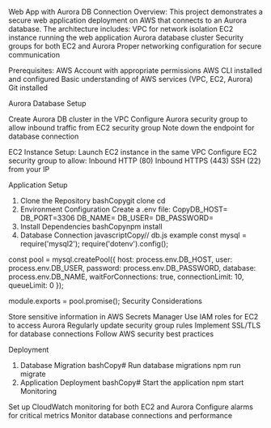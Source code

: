 Web App with Aurora DB Connection
 Overview:
This project demonstrates a secure web application deployment on AWS that connects to an Aurora database. The architecture includes:
VPC for network isolation
EC2 instance running the web application
Aurora database cluster
Security groups for both EC2 and Aurora
Proper networking configuration for secure communication

Prerequisites:
AWS Account with appropriate permissions
AWS CLI installed and configured
Basic understanding of AWS services (VPC, EC2, Aurora)
Git installed

 Aurora Database Setup

Create Aurora DB cluster in the VPC
Configure Aurora security group to allow inbound traffic from EC2 security group
Note down the endpoint for database connection

 EC2 Instance Setup:
Launch EC2 instance in the same VPC
Configure EC2 security group to allow:
Inbound HTTP (80)
Inbound HTTPS (443)
SSH (22) from your IP

Application Setup
1. Clone the Repository
bashCopygit clone <your-repository-url>
cd <your-project-directory>
2. Environment Configuration
Create a .env file:
CopyDB_HOST=<your-aurora-endpoint>
DB_PORT=3306
DB_NAME=<your-database-name>
DB_USER=<your-username>
DB_PASSWORD=<your-password>
3. Install Dependencies
bashCopynpm install
4. Database Connection
javascriptCopy// db.js example
const mysql = require('mysql2');
require('dotenv').config();

const pool = mysql.createPool({
  host: process.env.DB_HOST,
  user: process.env.DB_USER,
  password: process.env.DB_PASSWORD,
  database: process.env.DB_NAME,
  waitForConnections: true,
  connectionLimit: 10,
  queueLimit: 0
});

module.exports = pool.promise();
Security Considerations

Store sensitive information in AWS Secrets Manager
Use IAM roles for EC2 to access Aurora
Regularly update security group rules
Implement SSL/TLS for database connections
Follow AWS security best practices

Deployment
1. Database Migration
bashCopy# Run database migrations
npm run migrate
2. Application Deployment
bashCopy# Start the application
npm start
Monitoring

Set up CloudWatch monitoring for both EC2 and Aurora
Configure alarms for critical metrics
Monitor database connections and performance
